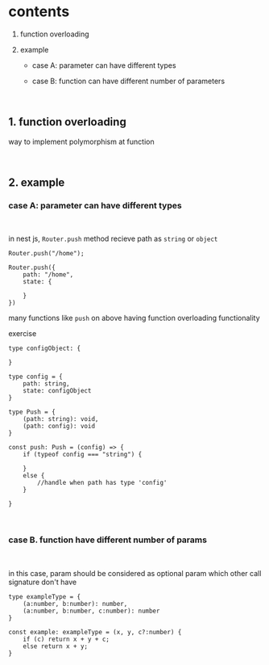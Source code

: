# contents

1. function overloading

2. example

   - case A: parameter can have different types

   - case B: function can have different number of parameters

<br>

## 1. function overloading

way to implement polymorphism at function

<br>

## 2. example

### case A: parameter can have different types

<br>

in nest js, `Router.push` method recieve path as `string` or `object`

```
Router.push("/home");

Router.push({
    path: "/home",
    state: {

    }
})
```

many functions like `push` on above having function overloading functionality

exercise

```
type configObject: {

}

type config = {
    path: string,
    state: configObject
}

type Push = {
    (path: string): void,
    (path: config): void
}

const push: Push = (config) => {
    if (typeof config === "string") {

    }
    else {
        //handle when path has type 'config'
    }

}
```

<br>

### case B. function have different number of params

<br>

in this case, param should be considered as optional param
which other call signature don't have

```
type exampleType = {
    (a:number, b:number): number,
    (a:number, b:number, c:number): number
}

const example: exampleType = (x, y, c?:number) {
    if (c) return x + y + c;
    else return x + y;
}
```
